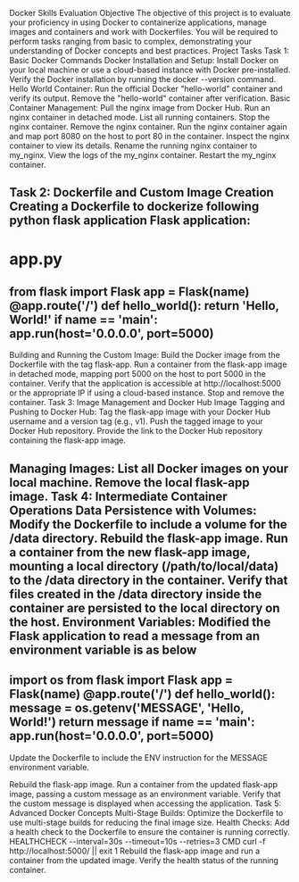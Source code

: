 Docker Skills Evaluation
Objective
The objective of this project is to evaluate your proficiency in using Docker to
containerize applications, manage images and containers and work with Dockerfiles.
You will be required to perform tasks ranging from basic to complex, demonstrating your
understanding of Docker concepts and best practices.
Project Tasks
Task 1: Basic Docker Commands
Docker Installation and Setup:
Install Docker on your local machine or use a cloud-based instance with Docker
pre-installed.
Verify the Docker installation by running the docker --version command.
Hello World Container:
Run the official Docker "hello-world" container and verify its output.
Remove the "hello-world" container after verification.
Basic Container Management:
Pull the nginx image from Docker Hub.
Run an nginx container in detached mode.
List all running containers.
Stop the nginx container.
Remove the nginx container.
Run the nginx container again and map port 8080 on the host to port 80 in the
container.
Inspect the nginx container to view its details.
Rename the running nginx container to my_nginx.
View the logs of the my_nginx container.
Restart the my_nginx container.

Task 2: Dockerfile and Custom Image Creation
Creating a Dockerfile to dockerize following python flask application
Flask application:
-----------------------------------------------------------
# app.py
from flask import Flask
app = Flask(__name__)
@app.route('/')
def hello_world():
return 'Hello, World!'
if __name__ == '__main__':
app.run(host='0.0.0.0', port=5000)
------------------------------------------------------------------------
Building and Running the Custom Image:
Build the Docker image from the Dockerfile with the tag flask-app.
Run a container from the flask-app image in detached mode, mapping port 5000 on the
host to port 5000 in the container.
Verify that the application is accessible at http://localhost:5000 or the appropriate IP if
using a cloud-based instance.
Stop and remove the container.
Task 3: Image Management and Docker Hub
Image Tagging and Pushing to Docker Hub:
Tag the flask-app image with your Docker Hub username and a version tag (e.g.,
v1).
Push the tagged image to your Docker Hub repository.
Provide the link to the Docker Hub repository containing the flask-app image.

Managing Images:
List all Docker images on your local machine.
Remove the local flask-app image.
Task 4: Intermediate Container Operations
Data Persistence with Volumes:
Modify the Dockerfile to include a volume for the /data directory.
Rebuild the flask-app image.
Run a container from the new flask-app image, mounting a local directory
(/path/to/local/data) to the /data directory in the container.
Verify that files created in the /data directory inside the container are persisted to
the local directory on the host.
Environment Variables:
Modified the Flask application to read a message from an environment variable is as
below
-------------------------------------------------------------------
import os
from flask import Flask
app = Flask(__name__)
@app.route('/')
def hello_world():
message = os.getenv('MESSAGE', 'Hello, World!')
return message
if __name__ == '__main__':
app.run(host='0.0.0.0', port=5000)
----------------------------------------------------------------------------------
Update the Dockerfile to include the ENV instruction for the MESSAGE environment
variable.

Rebuild the flask-app image.
Run a container from the updated flask-app image, passing a custom message as an
environment variable.
Verify that the custom message is displayed when accessing the application.
Task 5: Advanced Docker Concepts
Multi-Stage Builds:
Optimize the Dockerfile to use multi-stage builds for reducing the final image size.
Health Checks:
Add a health check to the Dockerfile to ensure the container is running correctly.
HEALTHCHECK --interval=30s --timeout=10s --retries=3 CMD curl -f
http://localhost:5000/ || exit 1
Rebuild the flask-app image and run a container from the updated image.
Verify the health status of the running container.
